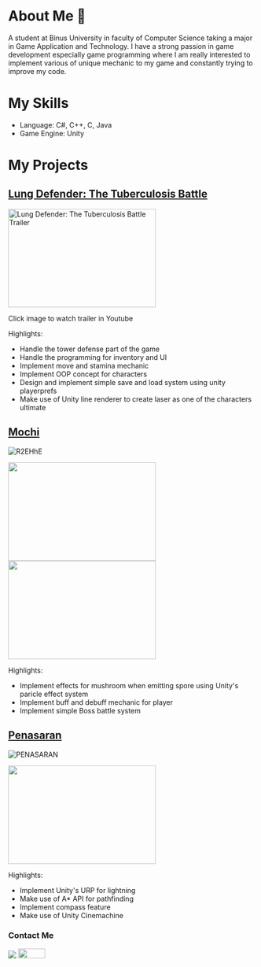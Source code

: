 # About Me 👋

<!--
**makuroo/makuroo** is a ✨ _special_ ✨ repository because its `README.md` (this file) appears on your GitHub profile.

Here are some ideas to get you started:

- 🔭 I’m currently working on ...
- 🌱 I’m currently learning ...
- 👯 I’m looking to collaborate on ...
- 🤔 I’m looking for help with ...
- 💬 Ask me about ...
- 📫 How to reach me: ...
- 😄 Pronouns: ...
- ⚡ Fun fact: ...
-->
A student at Binus University in faculty of Computer Science taking a major in Game Application and Technology. I have a strong passion in game development especially game programming where I am really interested to implement various of unique mechanic to my game and constantly trying to improve my code.

# My Skills
- Language: C#, C++, C, Java
- Game Engine: Unity 

# My Projects
## [Lung Defender: The Tuberculosis Battle](https://github.com/HertonJP/Lung-Defender-The-Cell-Strikes-Back)
    
<a href="https://youtu.be/5paMGXJvzhw?si=nCyzLbsMaGooaExq">
  <img src="https://img.youtube.com/vi/5paMGXJvzhw/maxresdefault.jpg" alt="Lung Defender: The Tuberculosis Battle Trailer" width="300" height="200">
</a>

  Click image to watch trailer in Youtube
  
  Highlights:
  - Handle the tower defense part of the game
  - Handle the programming for inventory and UI 
  - Implement move and stamina mechanic 
  - Implement OOP concept for characters 
  - Design and implement simple save and load system using unity playerprefs
  - Make use of Unity line renderer to create laser as one of the characters ultimate

## [Mochi](https://github.com/makuroo/Mochi)

  ![R2EHhE](https://github.com/makuroo/makuroo/assets/92146487/86991634-668e-435c-84c2-2e2c054013de)
  
  <img src="https://github.com/makuroo/makuroo/assets/92146487/5457ad3f-31c5-4459-8d6d-cfff84bef717"  style="width:300px;height:200px;">

  <img src="https://github.com/makuroo/makuroo/assets/92146487/edd25fdc-4f0e-499c-bea1-e6589ef1b195"  style="width:300px;height:200px;">

  Highlights:
  - Implement effects for mushroom when emitting spore using Unity's paricle effect system
  - Implement buff and debuff mechanic for player
  - Implement simple Boss battle system  

## [Penasaran](https://github.com/makuroo/LombaGameTradisional)
![PENASARAN](https://github.com/makuroo/makuroo/assets/92146487/b5212285-abc9-4135-93b8-8b47a58aae5c)

<img src="https://github.com/makuroo/makuroo/assets/92146487/5c322ad7-631e-4340-a97d-c83195aa9046"  style="width:300px;height:200px;">

   Highlights:
   - Implement Unity's URP for lightning
   - Make use of A* API for pathfinding
   - Implement compass feature
   - Make use of Unity Cinemachine
  


### Contact Me
[![](https://img.shields.io/badge/-linkedin-0073B1?style=flat-square)](https://www.linkedin.com/in/richard-richard-39a949241/)
<a href="richardhuang1705@gmail.com"><img src="https://img.shields.io/badge/Gmail-D14836?style=for-the-badge&logo=gmail&logoColor=white" width="55" height = "20"></a>

  
